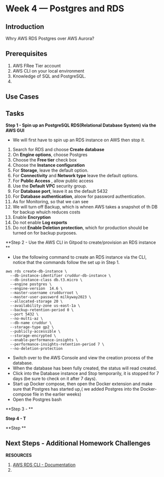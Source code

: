# Week 4 — Postgres and RDS

## Introduction

Whry AWS RDS Postgres over AWS Aurora?
## Prerequisites
1. AWS FRee Tier account
2. AWS CLI on your local environment
3. Knowledge of SQL and PostgreSQL.
4. 

## Use Cases

## Tasks

**Step 1 - Spin up an PostgreSQL RDS(Relational Database System) via the AWS GUI**
- We will first have to spin up an RDS instance on AWS then stop it.
1. Search for RDS and choose **Create database**
2. On **Engine options**, choose Postgres
3. Choose the **Free tier** check box
4. Choose the **Instance configuration**
5. For **Storage**, leave the default option.
6. For **Connectivity** and **Network type** leave the default options.
7. For **Public Access** , allow public access
8. Use the **Default VPC** security group.
9. For **Database port**, leave it as the default 5432
10. For **Database authentication**, aloow for password authentication.
11. As for Monitoring, so that we can see 
12. We will turn off Backup, which is whnen AWS takes a snapshot of th DB for backup whuich reduces costs 
13. Enable **Encryption**
14. Do not enable **Log exports**
15. Do not **Enable Deletion protection**, which for production should be turned on for backup purposes.

**Step 2 - Use the AWS CLI in Gitpod to create/provision an RDS instance **
- Use the following command to create an RDS instance via the CLI, notice that the commands follow the set up in Step 1.
```
aws rds create-db-instance \
  --db-instance-identifier cruddur-db-instance \
  --db-instance-class db.t3.micro \
  --engine postgres \
  --engine-version  14.6 \
  --master-username cruddurroot \
  --master-user-password milkyway2023 \
  --allocated-storage 20 \
  --availability-zone us-east-1a \
  --backup-retention-period 0 \
  --port 5432 \
  --no-multi-az \
  --db-name cruddur \
  --storage-type gp2 \
  --publicly-accessible \
  --storage-encrypted \
  --enable-performance-insights \
  --performance-insights-retention-period 7 \
  --no-deletion-protection
```

- Switch over to the AWS Console and view the creation process of the database. 
- When the database has been fully created, the status will read created.
- Click into the Database instance and Stop temporarily, it is stopped for 7 days (be sure to check on it after 7 days).
- Start up Docker compose, then open the Docker extension and make sure that Postgres has started up,( we added Postgres into the Docker-compose file in the earlier weeks)
- Open the Postgres bash 
 
**Step 3 -  **




**Step 4 - T**


**Step **


## Next Steps - Additional Homework Challenges



**RESOURCES**
1. [AWS RDS CLI - Documentation](https://docs.aws.amazon.com/cli/latest/reference/rds/create-db-instance.html)
2. 
